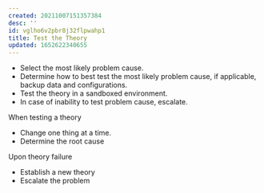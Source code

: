 ```yaml
---
created: 20211007151357384
desc: ''
id: vglho6v2pbr8j32flpwahp1
title: Test the Theory
updated: 1652622340655
---
```

   
   
- Select the most likely problem cause.   
- Determine how to best test the most likely problem cause, if applicable, backup data and configurations.   
- Test the theory in a sandboxed environment.   
- In case of inability to test problem cause, escalate.   
   
When testing a theory   
   
   
- Change one thing at a time.   
- Determine the root cause   
   
Upon theory failure   
   
   
- Establish a new theory   
- Escalate the problem
